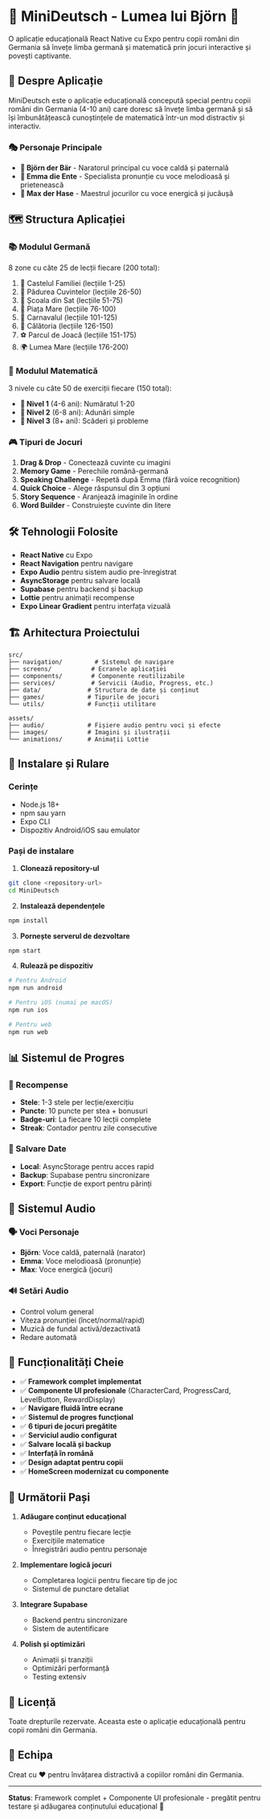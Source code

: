 # 🌟 MiniDeutsch - Lumea lui Björn 🌟

O aplicație educațională React Native cu Expo pentru copii români din Germania să învețe limba germană și matematică prin jocuri interactive și povești captivante.

## 📱 Despre Aplicație

MiniDeutsch este o aplicație educațională concepută special pentru copii români din Germania (4-10 ani) care doresc să învețe limba germană și să își îmbunătățească cunoștințele de matematică într-un mod distractiv și interactiv.

### 🎭 Personaje Principale

- **🐻 Björn der Bär** - Naratorul principal cu voce caldă și paternală
- **🦆 Emma die Ente** - Specialista pronunție cu voce melodioasă și prietenească  
- **🐰 Max der Hase** - Maestrul jocurilor cu voce energică și jucăușă

## 🗺️ Structura Aplicației

### 📚 Modulul Germană
8 zone cu câte 25 de lecții fiecare (200 total):
1. 🏰 Castelul Familiei (lecțiile 1-25)
2. 🌲 Pădurea Cuvintelor (lecțiile 26-50)
3. 🏫 Școala din Sat (lecțiile 51-75)
4. 🍎 Piața Mare (lecțiile 76-100)
5. 🎪 Carnavalul (lecțiile 101-125)
6. 🚂 Călătoria (lecțiile 126-150)
7. ⚽ Parcul de Joacă (lecțiile 151-175)
8. 🌍 Lumea Mare (lecțiile 176-200)

### 🔢 Modulul Matematică
3 nivele cu câte 50 de exerciții fiecare (150 total):
- **🌱 Nivel 1** (4-6 ani): Număratul 1-20
- **🌿 Nivel 2** (6-8 ani): Adunări simple
- **🌳 Nivel 3** (8+ ani): Scăderi și probleme

### 🎮 Tipuri de Jocuri
1. **Drag & Drop** - Conectează cuvinte cu imagini
2. **Memory Game** - Perechile română-germană
3. **Speaking Challenge** - Repetă după Emma (fără voice recognition)
4. **Quick Choice** - Alege răspunsul din 3 opțiuni
5. **Story Sequence** - Aranjează imaginile în ordine
6. **Word Builder** - Construiește cuvinte din litere

## 🛠️ Tehnologii Folosite

- **React Native** cu Expo
- **React Navigation** pentru navigare
- **Expo Audio** pentru sistem audio pre-înregistrat
- **AsyncStorage** pentru salvare locală
- **Supabase** pentru backend și backup
- **Lottie** pentru animații recompense
- **Expo Linear Gradient** pentru interfața vizuală

## 🏗️ Arhitectura Proiectului

```
src/
├── navigation/         # Sistemul de navigare
├── screens/           # Ecranele aplicației
├── components/        # Componente reutilizabile
├── services/          # Servicii (Audio, Progress, etc.)
├── data/             # Structura de date și conținut
├── games/            # Tipurile de jocuri
└── utils/            # Funcții utilitare

assets/
├── audio/            # Fișiere audio pentru voci și efecte
├── images/           # Imagini și ilustrații
└── animations/       # Animații Lottie
```

## 🚀 Instalare și Rulare

### Cerințe
- Node.js 18+
- npm sau yarn
- Expo CLI
- Dispozitiv Android/iOS sau emulator

### Pași de instalare

1. **Clonează repository-ul**
```bash
git clone <repository-url>
cd MiniDeutsch
```

2. **Instalează dependențele**
```bash
npm install
```

3. **Pornește serverul de dezvoltare**
```bash
npm start
```

4. **Rulează pe dispozitiv**
```bash
# Pentru Android
npm run android

# Pentru iOS (numai pe macOS)
npm run ios

# Pentru web
npm run web
```

## 📊 Sistemul de Progres

### 🌟 Recompense
- **Stele**: 1-3 stele per lecție/exercițiu
- **Puncte**: 10 puncte per stea + bonusuri
- **Badge-uri**: La fiecare 10 lecții complete
- **Streak**: Contador pentru zile consecutive

### 💾 Salvare Date
- **Local**: AsyncStorage pentru acces rapid
- **Backup**: Supabase pentru sincronizare
- **Export**: Funcție de export pentru părinți

## 🎵 Sistemul Audio

### 🗣️ Voci Personaje
- **Björn**: Voce caldă, paternală (narator)
- **Emma**: Voce melodioasă (pronunție)
- **Max**: Voce energică (jocuri)

### 🔊 Setări Audio
- Control volum general
- Viteza pronunției (încet/normal/rapid)
- Muzică de fundal activă/dezactivată
- Redare automată

## 🎯 Funcționalități Cheie

- ✅ **Framework complet implementat**
- ✅ **Componente UI profesionale** (CharacterCard, ProgressCard, LevelButton, RewardDisplay)
- ✅ **Navigare fluidă între ecrane**
- ✅ **Sistemul de progres funcțional**
- ✅ **6 tipuri de jocuri pregătite**
- ✅ **Serviciul audio configurat**
- ✅ **Salvare locală și backup**
- ✅ **Interfață în română**
- ✅ **Design adaptat pentru copii**
- ✅ **HomeScreen modernizat cu componente**

## 🔄 Următorii Pași

1. **Adăugare conținut educațional**
   - Poveștile pentru fiecare lecție
   - Exercițiile matematice
   - Înregistrări audio pentru personaje

2. **Implementare logică jocuri**
   - Completarea logicii pentru fiecare tip de joc
   - Sistemul de punctare detaliat

3. **Integrare Supabase**
   - Backend pentru sincronizare
   - Sistem de autentificare

4. **Polish și optimizări**
   - Animații și tranziții
   - Optimizări performanță
   - Testing extensiv

## 📝 Licență

Toate drepturile rezervate. Aceasta este o aplicație educațională pentru copii români din Germania.

## 👥 Echipa

Creat cu ❤️ pentru învățarea distractivă a copiilor români din Germania.

---

**Status**: Framework complet + Componente UI profesionale - pregătit pentru testare și adăugarea conținutului educațional 🚀
